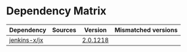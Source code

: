 # Dependency Matrix

Dependency | Sources | Version | Mismatched versions
---------- | ------- | ------- | -------------------
[jenkins-x/jx](https://github.com/jenkins-x/jx.git) |  | [2.0.1218](https://github.com/jenkins-x/jx/releases/tag/v2.0.1218) | 
